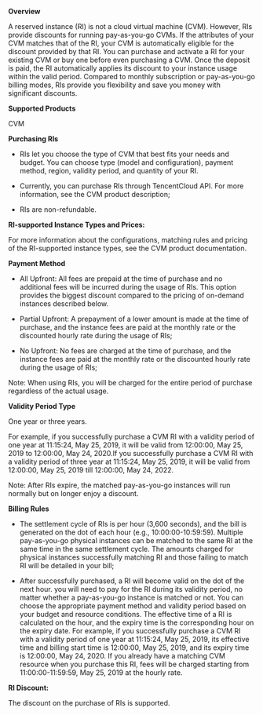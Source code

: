 **Overview**

A reserved instance (RI) is not a cloud virtual machine (CVM). However, RIs provide discounts for running pay-as-you-go CVMs. If the attributes of your CVM matches that of the RI, your CVM is automatically eligible for the discount provided by that RI. You can purchase and activate a RI for your existing CVM or buy one before even purchasing a CVM. Once the deposit is paid, the RI automatically applies its discount to your instance usage within the valid period. Compared to monthly subscription or pay-as-you-go billing modes, RIs provide you flexibility and save you money with significant discounts.

**Supported Products**

CVM

**Purchasing RIs**

- RIs let you choose the type of CVM that best fits your needs and budget. You can choose type (model and configuration), payment method, region, validity period, and quantity of your RI.

- Currently, you can purchase RIs through TencentCloud API. For more information, see the CVM product description;

-   RIs are non-refundable.

**RI-supported Instance Types and Prices:**

For more information about the configurations, matching rules and pricing of the RI-supported instance types, see the CVM product documentation.

**Payment Method**

- All Upfront: All fees are prepaid at the time of purchase and no additional fees will be incurred during the usage of RIs. This option provides the biggest discount compared to the pricing of on-demand instances described below.

- Partial Upfront: A prepayment of a lower amount is made at the time of purchase, and the instance fees are paid at the monthly rate or the discounted hourly rate during the usage of RIs;

- No Upfront: No fees are charged at the time of purchase, and the instance fees are paid at the monthly rate or the discounted hourly rate during the usage of RIs;

Note: When using RIs, you will be charged for the entire period of purchase regardless of the actual usage.

**Validity Period Type**

One year or three years.

For example, if you successfully purchase a CVM RI with a validity period of one year at 11:15:24, May 25, 2019, it will be valid from 12:00:00, May 25, 2019 to 12:00:00, May 24, 2020.If you successfully purchase a CVM RI with a validity period of three year at 11:15:24, May 25, 2019, it will be valid from 12:00:00, May 25, 2019 till 12:00:00, May 24, 2022.

Note: After RIs expire, the matched pay-as-you-go instances will run normally but on longer enjoy a discount.

**Billing Rules**

- The settlement cycle of RIs is per hour (3,600 seconds), and the bill is generated on the dot of each hour (e.g., 10:00:00-10:59:59). Multiple pay-as-you-go physical instances can be matched to the same RI at the same time in the same settlement cycle. The amounts charged for physical instances successfully matching RI and those failing to match RI will be detailed in your bill;

- After successfully purchased, a RI will become valid on the dot of the next hour. you will need to pay for the RI during its validity period, no matter whether a pay-as-you-go instance is matched or not. You can choose the appropriate payment method and validity period based on your budget and resource conditions. The effective time of a RI is calculated on the hour, and the expiry time is the corresponding hour on the expiry date. For example, if you successfully purchase a CVM RI with a validity period of one year at 11:15:24, May 25, 2019, its effective time and billing start time is 12:00:00, May 25, 2019, and its expiry time is 12:00:00, May 24, 2020. If you already have a matching CVM resource when you purchase this RI, fees will be charged starting from 11:00:00-11:59:59, May 25, 2019 at the hourly rate.

**RI Discount:**

The discount on the purchase of RIs is supported.
